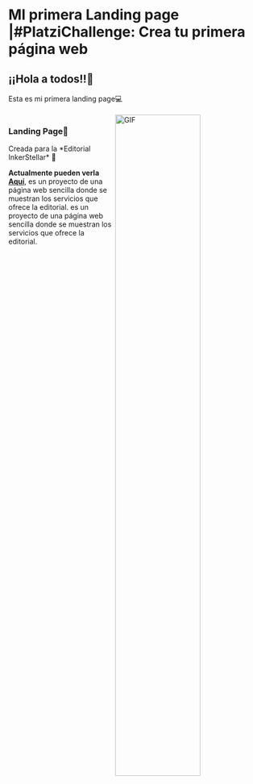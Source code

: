 # MI primera Landing page |#PlatziChallenge: Crea tu primera página web

<h2>¡¡Hola a todos!!👋</h2>
Esta es mi primera landing page💻<br><br>
    <img align="right" width="58%"   alt="GIF" src="https://jpwebs.net/wp-content/uploads/2021/01/dd7a20_9cfcd774bcf04eec8023109cb431a7be_mv2.gif" />

<h3>Landing Page👩</h3> 
<p>Creada para la *Editorial InkerStellar* 🚀</p>
<p>
<b>Actualmente pueden verla 
<a href="https://alejaes.github.io/MI-primera-Landing-page/" target="_blank" rel="noreferrer noopener">Aquí</a></b>, es un proyecto de una página web sencilla donde se muestran los servicios que ofrece la editorial. es un proyecto de una página web sencilla donde se muestran los servicios que ofrece la editorial.
</p>
